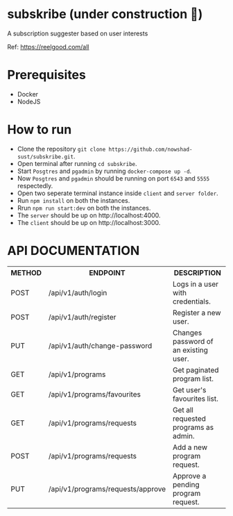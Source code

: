 # subskribe (under construction :construction:)

A subscription suggester based on user interests

Ref: https://reelgood.com/all

# Prerequisites

- Docker
- NodeJS

# How to run

- Clone the repository `git clone https://github.com/nowshad-sust/subskribe.git`.
- Open terminal after running `cd subskribe`.
- Start `Posgtres` and `pgadmin` by running `docker-compose up -d`.
- Now `Posgtres` and `pgadmin` should be running on port `6543` and `5555` respectedly.
- Open two seperate terminal instance inside `client` and `server folder`.
- Run `npm install` on both the instances.
- Rrun `npm run start:dev` on both the instances.
- The `server` should be up on http://localhost:4000.
- The `client` should be up on http://localhost:3000.

# API DOCUMENTATION

<table>
  <tr>
    <th>METHOD</th>
    <th>ENDPOINT</th>
    <th>DESCRIPTION</th>
  </tr>
  <tr>
    <td>POST</td>
    <td>/api/v1/auth/login</td>
    <td>Logs in a user with credentials.</td>
  </tr>
  <tr>
    <td>POST</td>
    <td>/api/v1/auth/register</td>
    <td>Register a new user.</td>
  </tr>
  <tr>
    <td>PUT</td>
    <td>/api/v1/auth/change-password</td>
    <td>Changes password of an existing user.</td>
  </tr>
  <tr>
    <td>GET</td>
    <td>/api/v1/programs</td>
    <td>Get paginated program list.</td>
  </tr>
  <tr>
    <td>GET</td>
    <td>/api/v1/programs/favourites</td>
    <td>Get user's favourites list.</td>
  </tr>
  <tr>
    <td>GET</td>
    <td>/api/v1/programs/requests</td>
    <td>Get all requested programs as admin.</td>
  </tr>
  <tr>
    <td>POST</td>
    <td>/api/v1/programs/requests</td>
    <td>Add a new program request.</td>
  </tr>
  <tr>
    <td>PUT</td>
    <td>/api/v1/programs/requests/approve</td>
    <td>Approve a pending program request.</td>
  </tr>
</table>
